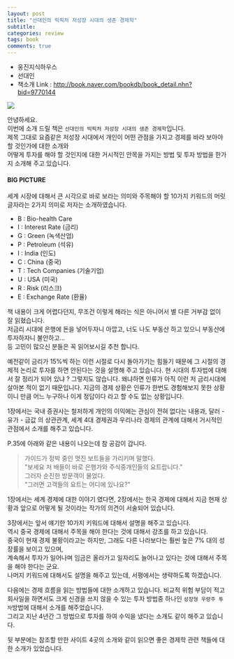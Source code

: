 ```yaml
---
layout: post
title: "선대인의 빅픽처 저성장 시대의 생존 경제학"
subtitle:  
categories: review
tags: book
comments: true
---
```


- 웅진지식하우스
- 선대인
- 책소개 Link : <http://book.naver.com/bookdb/book_detail.nhn?bid=9770144>

 ![](https://github.com/DevStarSJ/Study/blob/master/Blog/Review/Books/image/BigPicture.jpg?raw=true)  

안녕하세요.  
이번에 소개 드릴 책은 `선대인의 빅픽처 저성장 시대의 생존 경제학`입니다.  
제목 그대로 요즘같은 저성장 시대에서 개인이 어떤 관점을 가지고 경제를 바라 보아야 할 것인가에 대한 소개와  
어떻게 투자를 해야 할 것인지에 대한 거시적인 안목을 가지는 방법 및 투자 방법을 한가지 소개해 주고 있습니다.

#### BIG PICTURE

세계 시장에 대해서 큰 시각으로 바로 보라는 의미와 주목해야 할 10가지 키워드의 머릿글자라는 2가지 의미로 저자는 소개하였습니다.
- B : Bio-health Care
- I : Interest Rate (금리)
- G : Green (녹색산업)
- P : Petroleum (석유)
- I : India (인도)
- C : China (중국)
- T : Tech Companies (기술기업)
- U : USA (미국)
- R : Risk (리스크)
- E : Exchange Rate (환율)

책 내용이 크게 어렵다던지, 무조건 이렇게 해라는 식은 아니어서 별 다른 거부감 없이 잘 읽혔습니다.  
저금리 시대에 은행에 돈을 넣어두자니 아깝고,  너도 나도 부동산 하고 있으니 부동산에 투자하자니 불안하고...  
등 고민이 많으신 분들은 꼭 읽어보시길 추천 합니다.

예전같이 금리가 15%씩 하는 이런 시절로 다시 돌아가기는 힘들기 때문에 그 시절의 경제적 논리로 투자를 하면 안된다는 것을 설명해 주고 있습니다. 현 시대의 투자법에 대해서 잘 정리가 되어 있냐 ? 그렇지도 않습니다. 왜냐하면 인류가 아직 이런 저 금리시대에 살아본 적이 없기 때문입니다. 지금의 경제 상황은 인류가 한번도 경험해보지 못한 상황이니 만큼 어느 누구하나 이게 정답이다 라고 할 수도 없는 상황입니다.  

1장에서는 국내 증권사는 철저하게 개인의 이익에는 관심이 전혀 없다는 내용과, 달러 - 유가 - 금값 의 상관관계, 세계 4대 경제권과 우리나라 경제의 관계에 대해서 거시적인 관점에서 소개를 해주고 있습니다.

P.35에 아래와 같은 내용이 나오는데 참 공감이 갑니다.

>가이드가 정박 중인 멋진 보트들을 가리키며 말했다.  
"보세요 저 배들이 바로 은행가와 주식중개인들의 요트랍니다."  
그러자 순진한 방문객이 물었다.  
"그러면 고객들의 요트는 어디에 있나요?"

1장에서는 세계 경제에 대한 이야기 였다면, 2장에서는 한국 경제에 대해서 지금 현재 상황과 앞으로 어떻게 될 것이라는 작가의 의견이 서술되어 있습니다.

3장에서는 앞서 얘기한 10가지 키워드에 대해서 설명을 해주고 있습니다.  
역시 중국 경제에 대해서 주목을 해야 한다는 것에 대해서 강조를 하고 있습니다.  
중국이 현재 경제 불황이라고는 하지만, 그래도 다른 나라보다는 훨씬 높은 7% 대의 성장률을 보이고 있으며,  
계속해서 투자가 일어나며 임금은 올라가고 일자리도 늘어나고 있다는 것에 대해서 주목을 해야 한다는 군요.  
나머지 키워드에 대해서도 설명을 해주고 있는데, 서평에서는 생략하도록 하겠습니다.  

다음에는 경제 흐름을 읽는 방법들에 대한 소개하고 있습니다.
비교적 위험 부담이 적고 회사일을 하면서도 크게 신경을 쓰지 않을 수 있는 투자 방법중 하나인 `성장형 우량주 투자`방법에 대해서 소개를 해주었습니다.  
그리고 지난 4년간 그 방법으로 투자를 하여 수익을 냈다는 소개도 같이 해주고 있습니다.  

뒷 부분에는 참조할 만한 사이트 4곳의 소개와 같이 읽으면 좋은 경제학 관련 책들에 대한 소개가 있었습니다.
